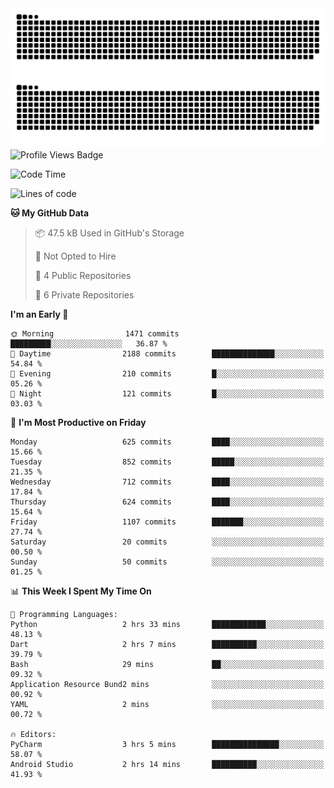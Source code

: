 <img src="https://github.com/nielsbaggerman/nielsbaggerman/blob/output/github-contribution-grid-snake.svg#gh-light-mode-only" alt="GitHub Snake Light">
<img src="https://github.com/nielsbaggerman/nielsbaggerman/blob/output/github-contribution-grid-snake-dark.svg#gh-dark-mode-only" alt="GitHub Snake Dark">
<img src="https://komarev.com/ghpvc/?username=nielsbaggerman&amp;label=Profile+Views" alt="Profile Views Badge" />

<!--START_SECTION:waka-->
![Code Time](http://img.shields.io/badge/Code%20Time-2%2C108%20hrs%207%20mins-blue)

![Lines of code](https://img.shields.io/badge/From%20Hello%20World%20I%27ve%20Written-7.2%20million%20lines%20of%20code-blue)

**🐱 My GitHub Data** 

> 📦 47.5 kB Used in GitHub's Storage 
 > 
> 🚫 Not Opted to Hire
 > 
> 📜 4 Public Repositories 
 > 
> 🔑 6 Private Repositories 
 > 
**I'm an Early 🐤** 

```text
🌞 Morning                1471 commits        █████████░░░░░░░░░░░░░░░░   36.87 % 
🌆 Daytime                2188 commits        ██████████████░░░░░░░░░░░   54.84 % 
🌃 Evening                210 commits         █░░░░░░░░░░░░░░░░░░░░░░░░   05.26 % 
🌙 Night                  121 commits         █░░░░░░░░░░░░░░░░░░░░░░░░   03.03 % 
```
📅 **I'm Most Productive on Friday** 

```text
Monday                   625 commits         ████░░░░░░░░░░░░░░░░░░░░░   15.66 % 
Tuesday                  852 commits         █████░░░░░░░░░░░░░░░░░░░░   21.35 % 
Wednesday                712 commits         ████░░░░░░░░░░░░░░░░░░░░░   17.84 % 
Thursday                 624 commits         ████░░░░░░░░░░░░░░░░░░░░░   15.64 % 
Friday                   1107 commits        ███████░░░░░░░░░░░░░░░░░░   27.74 % 
Saturday                 20 commits          ░░░░░░░░░░░░░░░░░░░░░░░░░   00.50 % 
Sunday                   50 commits          ░░░░░░░░░░░░░░░░░░░░░░░░░   01.25 % 
```


📊 **This Week I Spent My Time On** 

```text
💬 Programming Languages: 
Python                   2 hrs 33 mins       ████████████░░░░░░░░░░░░░   48.13 % 
Dart                     2 hrs 7 mins        ██████████░░░░░░░░░░░░░░░   39.79 % 
Bash                     29 mins             ██░░░░░░░░░░░░░░░░░░░░░░░   09.32 % 
Application Resource Bund2 mins              ░░░░░░░░░░░░░░░░░░░░░░░░░   00.92 % 
YAML                     2 mins              ░░░░░░░░░░░░░░░░░░░░░░░░░   00.72 % 

🔥 Editors: 
PyCharm                  3 hrs 5 mins        ███████████████░░░░░░░░░░   58.07 % 
Android Studio           2 hrs 14 mins       ██████████░░░░░░░░░░░░░░░   41.93 % 
```


<!--END_SECTION:waka-->
